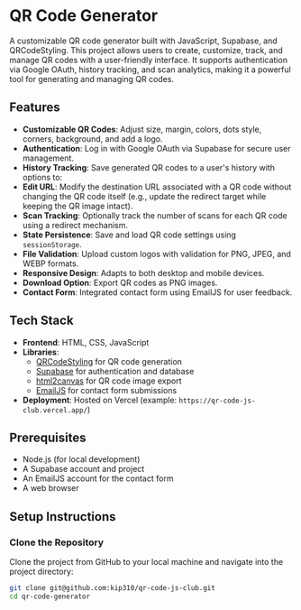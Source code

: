 # QR Code Generator

A customizable QR code generator built with JavaScript, Supabase, and QRCodeStyling. This project allows users to create, customize, track, and manage QR codes with a user-friendly interface. It supports authentication via Google OAuth, history tracking, and scan analytics, making it a powerful tool for generating and managing QR codes.

## Features

- **Customizable QR Codes**: Adjust size, margin, colors, dots style, corners, background, and add a logo.
- **Authentication**: Log in with Google OAuth via Supabase for secure user management.
- **History Tracking**: Save generated QR codes to a user's history with options to:
- **Edit URL**: Modify the destination URL associated with a QR code without changing the QR code itself (e.g., update the redirect target while keeping the QR image intact).
- **Scan Tracking**: Optionally track the number of scans for each QR code using a redirect mechanism.
- **State Persistence**: Save and load QR code settings using `sessionStorage`.
- **File Validation**: Upload custom logos with validation for PNG, JPEG, and WEBP formats.
- **Responsive Design**: Adapts to both desktop and mobile devices.
- **Download Option**: Export QR codes as PNG images.
- **Contact Form**: Integrated contact form using EmailJS for user feedback.

## Tech Stack

- **Frontend**: HTML, CSS, JavaScript
- **Libraries**:
  - [QRCodeStyling](https://github.com/qr-code-styling/qr-code-styling) for QR code generation
  - [Supabase](https://supabase.com/) for authentication and database
  - [html2canvas](https://html2canvas.hertzen.com/) for QR code image export
  - [EmailJS](https://www.emailjs.com/) for contact form submissions
- **Deployment**: Hosted on Vercel (example: `https://qr-code-js-club.vercel.app/`)

## Prerequisites

- Node.js (for local development)
- A Supabase account and project
- An EmailJS account for the contact form
- A web browser

## Setup Instructions

### Clone the Repository
Clone the project from GitHub to your local machine and navigate into the project directory:
```bash
git clone git@github.com:kip310/qr-code-js-club.git
cd qr-code-generator
